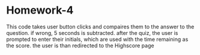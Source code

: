 # Homework-4
This code takes user button clicks and compaires them to the answer to the question. if wrong, 5 seconds is subtracted. after the quiz, the user is prompted to enter their initials, which are used with the time remaining as the score. the user is than redirected to the Highscore page
